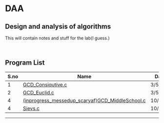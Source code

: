 # DAA
Design and analysis of algorithms
---------------------------------------------------
This will contain notes and stuff for the lab(I guess.)

<br>

## Program List

|S.no|Name|Date|
|---|---|---|
|1|[GCD_Consiqutive.c](/GCD_Consiqutive.c)|3/5/23|
|2|[GCD_Euclid.c](/GCD_Euclid.c)|3/5/23|
|4|[(inprogress_messedup_scaryaf)GCD_MiddleSchool.c](./[Trial]GCD_MiddleSchool.c)|10/5/23|
|4|[Sievs.c](/Sievs.c)|10/5/24|



--------------------

